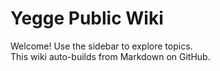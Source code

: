 # Yegge Public Wiki

Welcome! Use the sidebar to explore topics.  
This wiki auto-builds from Markdown on GitHub.